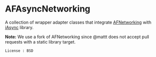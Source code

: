 AFAsyncNetworking
=================

A collection of wrapper adapter classes that integrate [AFNetworking](https://github.com/iAsync/AFNetworking) with [iAsync](https://github.com/EmbeddedSources/iAsync/) library.

**Note:** We use a fork of AFNetworking since @mattt does not accept pull requests with a static library target.

```
License : BSD
```

